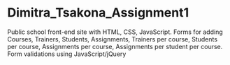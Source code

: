 # Dimitra_Tsakona_Assignment1

Public school front-end site with HTML, CSS, JavaScript. 
Forms for adding Courses, Trainers, Students, Assignments, Trainers per course, Students per course, Assignments per course, Assignments per student per course. 
Form validations using JavaScript/jQuery

